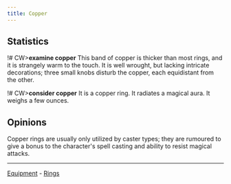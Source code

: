 ```yaml
---
title: Copper
---
```


## Statistics

!# CW\>**examine copper**
This band of copper is thicker than most rings, and it is strangely
warm
to the touch. It is well wrought, but lacking intricate decorations;
three
small knobs disturb the copper, each equidistant from the other.

!# CW\>**consider copper**
It is a copper ring.
It radiates a magical aura.
It weighs a few ounces.


## Opinions

Copper rings are usually only utilized by caster types; they are
rumoured to give a bonus to the character's spell casting and ability to
resist magical attacks.


------------------------------------------------------------------------

[Equipment](Equipment "wikilink") - [Rings](Ring "wikilink")
